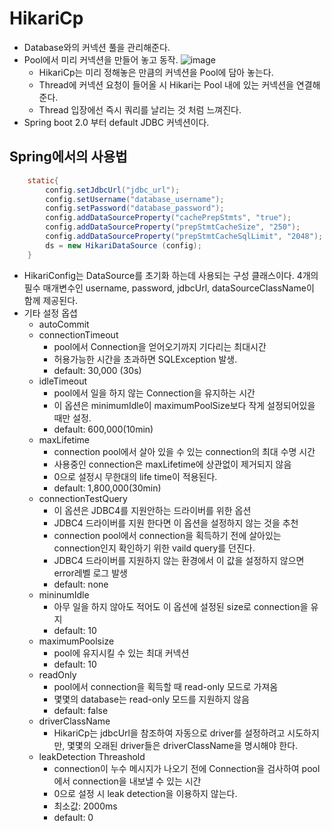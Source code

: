 # HikariCp
- Database와의 커넥션 풀을 관리해준다.
- Pool에서 미리 커넥션을 만들어 놓고 동작.
    ![image](https://user-images.githubusercontent.com/38865267/158754704-c6426405-1b5a-49b2-bd9e-015484a198db.png)
  - HikariCp는 미리 정해놓은 만큼의 커넥션을 Pool에 담아 놓는다.
  - Thread에 커넥션 요청이 들어올 시 Hikari는 Pool 내에 있는 커넥션을 연결해 준다.
  - Thread 입장에선 즉시 쿼리를 날리는 것 처럼 느껴진다.
- Spring boot 2.0 부터 default JDBC 커넥션이다.

## Spring에서의 사용법
```java
    static{
        config.setJdbcUrl("jdbc_url");
        config.setUsername("database_username");
        config.setPassword("database_password");
        config.addDataSourceProperty("cachePrepStmts", "true");
        config.addDataSourceProperty("prepStmtCacheSize", "250");
        config.addDataSourceProperty("prepStmtCacheSqlLimit", "2048");
        ds = new HikariDataSource (config);
    }
```
- HikariConfig는 DataSource를 초기화 하는데 사용되는 구성 클래스이다. 4개의 필수 매개변수인 username, password, jdbcUrl, dataSourceClassName이 함께 제공된다.
- 기타 설정 옵셥
  - autoCommit
  - connectionTimeout
    - pool에서 Connection을 얻어오기까지 기다리는 최대시간
    - 허용가능한 시간을 초과하면 SQLException 발생.
    - default: 30,000 (30s)
  - idleTimeout
    - pool에서 일을 하지 않는 Connection을 유지하는 시간
    - 이 옵션은 minimumIdle이 maximumPoolSize보다 작게 설정되어있을 때만 설정.
    - default: 600,000(10min)
  - maxLifetime
    - connection pool에서 살아 있을 수 있는 connection의 최대 수명 시간
    - 사용중인 connection은 maxLifetime에 상관없이 제거되지 않음
    - 0으로 설정시 무한대의 life time이 적용된다.
    - default: 1,800,000(30min)
  - connectionTestQuery
    - 이 옵션은 JDBC4를 지원안하는 드라이버를 위한 옵션
    - JDBC4 드라이버를 지원 한다면 이 옵션을 설정하지 않는 것을 추천
    - connection pool에서 connection을 획득하기 전에 살아있는 connection인지 확인하기 위한 vaild query를 던진다.
    - JDBC4 드라이버를 지원하지 않는 환경에서 이 값을 설정하지 않으면 error레벨 로그 발생
    - default: none
  - mininumIdle
    - 아무 일을 하지 않아도 적어도 이 옵션에 설정된 size로 connection을 유지
    - default: 10
  - maximumPoolsize
    - pool에 유지시킬 수 있는 최대 커넥션
    - default: 10
  - readOnly
    - pool에서 connection을 획득할 때 read-only 모드로 가져옴
    - 몇몇의 database는 read-only 모드를 지원하지 않음
    - default: false
  - driverClassName
    - HikariCp는 jdbcUrl을 참조하여 자동으로 driver를 설정하려고 시도하지만, 몇몇의 오래된 driver들은 driverClassName을 명시해야 한다.
  - leakDetection Threashold
    - connection이 누수 메시지가 나오기 전에 Connection을 검사하여 pool에서 connection을 내보낼 수 있는 시간
    - 0으로 설정 시 leak detection을 이용하지 않는다.
    - 최소값: 2000ms
    - default: 0
